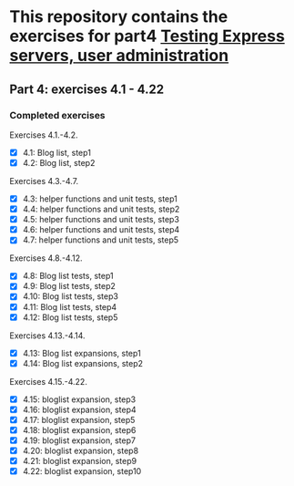 # This repository contains the exercises for part4 [Testing Express servers, user administration](https://fullstackopen.com/en/part4)

## Part 4: exercises 4.1 - 4.22

### Completed exercises

Exercises 4.1.-4.2.

- [x] 4.1: Blog list, step1
- [x] 4.2: Blog list, step2

Exercises 4.3.-4.7.

- [x] 4.3: helper functions and unit tests, step1
- [x] 4.4: helper functions and unit tests, step2
- [x] 4.5: helper functions and unit tests, step3
- [x] 4.6: helper functions and unit tests, step4
- [x] 4.7: helper functions and unit tests, step5

Exercises 4.8.-4.12.

- [x] 4.8: Blog list tests, step1
- [x] 4.9: Blog list tests, step2
- [x] 4.10: Blog list tests, step3
- [x] 4.11: Blog list tests, step4
- [x] 4.12: Blog list tests, step5

Exercises 4.13.-4.14.

- [x] 4.13: Blog list expansions, step1
- [x] 4.14: Blog list expansions, step2

Exercises 4.15.-4.22.

- [x] 4.15: bloglist expansion, step3
- [x] 4.16: bloglist expansion, step4
- [x] 4.17: bloglist expansion, step5
- [x] 4.18: bloglist expansion, step6
- [x] 4.19: bloglist expansion, step7
- [x] 4.20: bloglist expansion, step8
- [x] 4.21: bloglist expansion, step9
- [x] 4.22: bloglist expansion, step10
